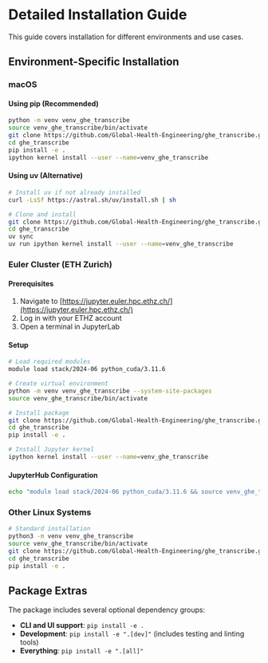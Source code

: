 # Detailed Installation Guide

This guide covers installation for different environments and use cases.

## Environment-Specific Installation

### macOS

#### Using pip (Recommended)
```bash
python -m venv venv_ghe_transcribe
source venv_ghe_transcribe/bin/activate
git clone https://github.com/Global-Health-Engineering/ghe_transcribe.git
cd ghe_transcribe
pip install -e .
ipython kernel install --user --name=venv_ghe_transcribe
```

#### Using uv (Alternative)
```bash
# Install uv if not already installed
curl -LsSf https://astral.sh/uv/install.sh | sh

# Clone and install
git clone https://github.com/Global-Health-Engineering/ghe_transcribe.git
cd ghe_transcribe
uv sync
uv run ipython kernel install --user --name=venv_ghe_transcribe
```

### Euler Cluster (ETH Zurich)

#### Prerequisites
1. Navigate to [https://jupyter.euler.hpc.ethz.ch/](https://jupyter.euler.hpc.ethz.ch/)
2. Log in with your ETHZ account
3. Open a terminal in JupyterLab

#### Setup
```bash
# Load required modules
module load stack/2024-06 python_cuda/3.11.6

# Create virtual environment
python -m venv venv_ghe_transcribe --system-site-packages
source venv_ghe_transcribe/bin/activate

# Install package
git clone https://github.com/Global-Health-Engineering/ghe_transcribe.git
cd ghe_transcribe
pip install -e .

# Install Jupyter kernel
ipython kernel install --user --name=venv_ghe_transcribe
```

#### JupyterHub Configuration
```bash
echo "module load stack/2024-06 python_cuda/3.11.6 && source venv_ghe_transcribe/bin/activate" >> ~/.config/euler/jupyterhub/jupyterlabrc
```

### Other Linux Systems
```bash
# Standard installation
python3 -m venv venv_ghe_transcribe
source venv_ghe_transcribe/bin/activate
git clone https://github.com/Global-Health-Engineering/ghe_transcribe.git
cd ghe_transcribe
pip install -e .
```

## Package Extras

The package includes several optional dependency groups:

- **CLI and UI support**: `pip install -e .`
- **Development**: `pip install -e ".[dev]"` (includes testing and linting tools)
- **Everything**: `pip install -e ".[all]"`
